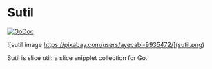 # Sutil

<a href="https://pkg.go.dev/github.com/kakilangit/sutil" rel="nofollow"><img src="https://camo.githubusercontent.com/f09453cd599cb9c570cdef35d8bc0780a8e99d1b/68747470733a2f2f676f646f632e6f72672f6769746875622e636f6d2f73747265746368722f746573746966793f7374617475732e737667" alt="GoDoc" data-canonical-src="https://godoc.org/github.com/kakilangit/sutil?status.svg" style="max-width:100%;"></a>

![sutil image https://pixabay.com/users/ayecabi-9935472/](sutil.png)

Sutil is slice util: a slice snipplet collection for Go. 



